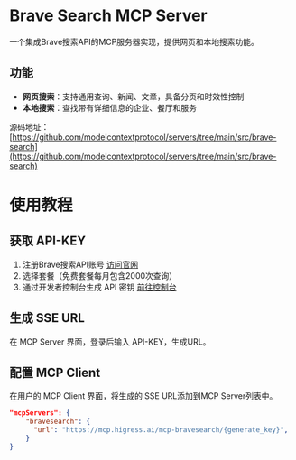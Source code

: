 # Brave Search MCP Server

一个集成Brave搜索API的MCP服务器实现，提供网页和本地搜索功能。

## 功能

- **网页搜索**：支持通用查询、新闻、文章，具备分页和时效性控制
- **本地搜索**：查找带有详细信息的企业、餐厅和服务

源码地址：[https://github.com/modelcontextprotocol/servers/tree/main/src/brave-search](https://github.com/modelcontextprotocol/servers/tree/main/src/brave-search)

# 使用教程

## 获取 API-KEY

1. 注册Brave搜索API账号 [访问官网](https://brave.com/search/api/)
2. 选择套餐（免费套餐每月包含2000次查询）
3. 通过开发者控制台生成 API 密钥 [前往控制台](https://api.search.brave.com/app/keys)

## 生成 SSE URL

在 MCP Server 界面，登录后输入 API-KEY，生成URL。



## 配置 MCP Client

在用户的 MCP Client 界面，将生成的 SSE URL添加到MCP Server列表中。

```json
"mcpServers": {
    "bravesearch": {
      "url": "https://mcp.higress.ai/mcp-bravesearch/{generate_key}",
    }
}
```


